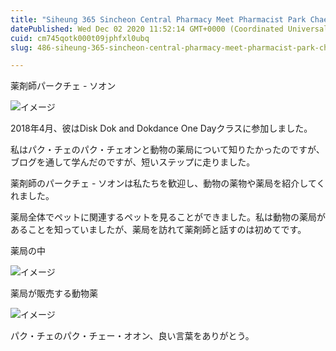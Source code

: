 ```yaml
---
title: "Siheung 365 Sincheon Central Pharmacy Meet Pharmacist Park Chae -Yeon"
datePublished: Wed Dec 02 2020 11:52:14 GMT+0000 (Coordinated Universal Time)
cuid: cm745qotk000t09jphfxl0ubq
slug: 486-siheung-365-sincheon-central-pharmacy-meet-pharmacist-park-chae-yeon

---
```



薬剤師パークチェ - ソオン

![イメージ](https://cdn.hashnode.com/res/hashnode/image/upload/v1739500588976/3020d310-6772-4230-979d-084a320f6e6a.jpeg)

2018年4月、彼はDisk Dok and Dokdance One Dayクラスに参加しました。

私はパク・チェのパク・チェオンと動物の薬局について知りたかったのですが、ブログを通して学んだのですが、短いステップに走りました。

薬剤師のパークチェ - ソオンは私たちを歓迎し、動物の薬物や薬局を紹介してくれました。

薬局全体でペットに関連するペットを見ることができました。私は動物の薬局があることを知っていましたが、薬局を訪れて薬剤師と話すのは初めてです。

薬局の中

![イメージ](https://cdn.hashnode.com/res/hashnode/image/upload/v1739500590782/1f2cd177-d5e3-4918-99ce-074544bdc85b.jpeg)

薬局が販売する動物薬

![イメージ](https://cdn.hashnode.com/res/hashnode/image/upload/v1739500592804/96dd25b9-dd55-45a5-92e1-e7d27ac867cd.jpeg)

パク・チェのパク・チェー・オオン、良い言葉をありがとう。